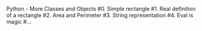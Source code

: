 Python - More Classes and Objects
#0. Simple rectangle
#1. Real definition of a rectangle
#2. Area and Perimeter
#3. String representation
#4. Eval is magic
#...
